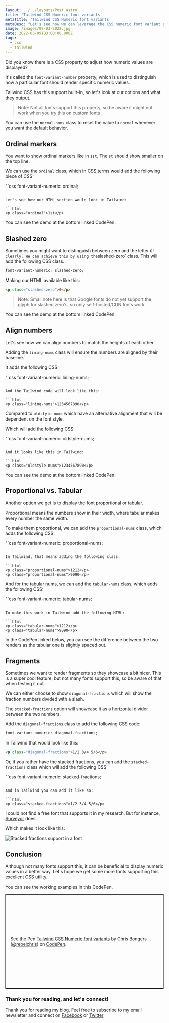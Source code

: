 ```yaml
---
layout: ../../layouts/Post.astro
title: 'Tailwind CSS Numeric font variants'
metaTitle: 'Tailwind CSS Numeric font variants'
metaDesc: "Let's see how we can leverage the CSS numeric font variant property in Tailwind CSS"
image: /images/09-03-2022.jpg
date: 2022-03-09T03:00:00.000Z
tags:
  - css
  - tailwind
---
```


Did you know there is a CSS property to adjust how numeric values are displayed?

It's called the `font-variant-number` property, which is used to distinguish how a particular font should render specific numeric values.

Tailwind CSS has this support built-in, so let's look at our options and what they output.

> Note: Not all fonts support this property, so be aware it might not work when you try this on custom fonts

You can use the `normal-nums` class to reset the value to `normal` whenever you want the default behavior.

## Ordinal markers

You want to show ordinal markers like in `1st`. The `st` should show smaller on the top line.

We can use the `ordinal` class, which in CSS terms would add the following piece of CSS:

"`css
font-variant-numeric: ordinal;

````

Let's see how our HTML section would look in Tailwind:

```html
<p class="ordinal">1st</p>
````

You can see the demo at the bottom linked CodePen.

## Slashed zero

Sometimes you might want to distinguish between zero and the letter `O' clearly. We can achieve this by using the`slashed-zero` class.
This will add the following CSS class.

```css
font-variant-numeric: slashed-zero;
```

Making our HTML available like this:

```html
<p class="slashed-zero">0</p>
```

> Note: Small note here is that Google fonts do not yet support the glyph for slashed zero's, so only self-hosted/CDN fonts work

You can see the demo at the bottom linked CodePen.

## Align numbers

Let's see how we can align numbers to match the heights of each other.

Adding the `lining-nums` class will ensure the numbers are aligned by their baseline.

It adds the following CSS:

"`css
font-variant-numeric: lining-nums;

````

And the Tailwind code will look like this:

```html
<p class="lining-nums">1234567890</p>
````

Compared to `oldstyle-nums` which have an alternative alignment that will be dependent on the font style.

Which will add the following CSS:

"`css
font-variant-numeric: oldstyle-nums;

````

And it looks like this in Tailwind:

```html
<p class="oldstyle-nums">1234567890</p>
````

You can see the demo at the bottom linked CodePen.

## Proportional vs. Tabular

Another option we get is to display the font proportional or tabular.

Proportional means the numbers show in their width, where tabular makes every number the same width.

To make them proportional, we can add the `proportional-nums` class, which adds the following CSS:

"`css
font-variant-numeric: proportional-nums;

````

In Tailwind, that means adding the following class.

```html
<p class="proportional-nums">1212</p>
<p class="proportional-nums">9090</p>
````

And for the tabular nums, we can add the `tabular-nums` class, which adds the following CSS:

"`css
font-variant-numeric: tabular-nums;

````

To make this work in Tailwind add the following HTML:

```html
<p class="tabular-nums">1212</p>
<p class="tabular-nums">9090</p>
````

In the CodePen linked below, you can see the difference between the two renders as the tabular one is slightly spaced out.

## Fragments

Sometimes we want to render fragments so they showcase a bit nicer.
This is a super cool feature, but not many fonts support this, so be aware of that when testing it out.

We can either choose to show `diagonal-fractions` which will show the fraction numbers divided with a slash.

The `stacked-fractions` option will showcase it as a horizontal divider between the two numbers.

Add the `diagonal-fractions` class to add the following CSS code:

```css
font-variant-numeric: diagonal-fractions;
```

In Tailwind that would look like this:

```html
<p class="diagonal-fractions">1/2 3/4 5/6</p>
```

Or, if you rather have the stacked fractions, you can add the `stacked-fractions` class which will add the following CSS:

"`css
font-variant-numeric: stacked-fractions;

````

And in Tailwind you can add it like so:

```html
<p class="stacked-fractions">1/2 3/4 5/6</p>
````

I could not find a free font that supports it in my research.
But for instance, [Surveyor](https://www.typography.com/fonts/surveyor/styles) does.

Which makes it look like this:

![Stacked fractions support in a font](https://cdn.hashnode.com/res/hashnode/image/upload/v1646028775166/Aj9Bc2f4E.png)

## Conclusion

Although not many fonts support this, it can be beneficial to display numeric values in a better way.
Let's hope we get some more fonts supporting this excellent CSS utility.

You can see the working examples in this CodePen.

<p class="codepen" data-height="300" data-default-tab="result" data-slug-hash="jOaeBLb" data-user="rebelchris" style="height: 300px; box-sizing: border-box; display: flex; align-items: center; justify-content: center; border: 2px solid; margin: 1em 0; padding: 1em;">
  <span>See the Pen <a href="https://codepen.io/rebelchris/pen/jOaeBLb">
  Tailwind CSS Numeric font variants</a> by Chris Bongers (<a href="https://codepen.io/rebelchris">@rebelchris</a>)
  on <a href="https://codepen.io">CodePen</a>.</span>
</p>
<script async src="https://cpwebassets.codepen.io/assets/embed/ei.js"></script>

### Thank you for reading, and let's connect!

Thank you for reading my blog. Feel free to subscribe to my email newsletter and connect on [Facebook](https://www.facebook.com/DailyDevTipsBlog) or [Twitter](https://twitter.com/DailyDevTips1)
